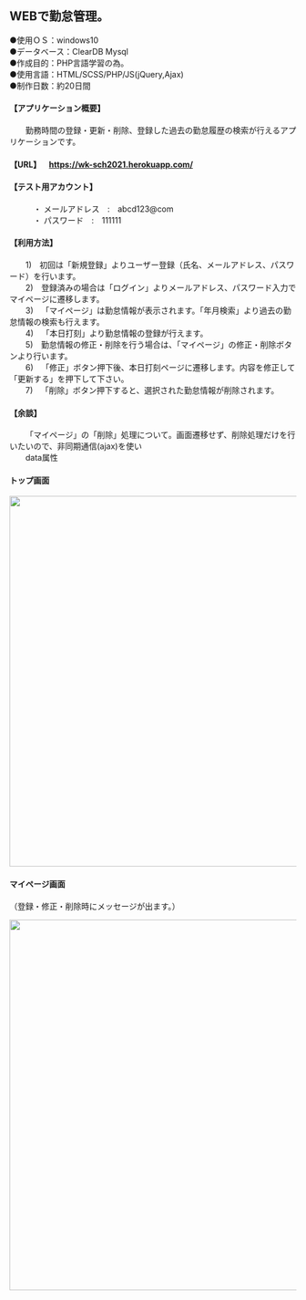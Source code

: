 ## WEBで勤怠管理。  
  
●使用ＯＳ：windows10  
●データベース：ClearDB Mysql  
●作成目的：PHP言語学習の為。  
●使用言語：HTML/SCSS/PHP/JS(jQuery,Ajax)  
●制作日数：約20日間

#### 【アプリケーション概要】　
&emsp;&emsp;勤務時間の登録・更新・削除、登録した過去の勤怠履歴の検索が行えるアプリケーションです。 
#### 【URL】&emsp;https://wk-sch2021.herokuapp.com/<br> 
#### 【テスト用アカウント】<br>
&emsp;&emsp;&emsp;・ メールアドレス&emsp;:&emsp;abcd123@com<br>
&emsp;&emsp;&emsp;・ パスワード&emsp;:&emsp;111111<br>
#### 【利用方法】<br>
&emsp;&emsp;1)&emsp;初回は「新規登録」よりユーザー登録（氏名、メールアドレス、パスワード）を行います。<br> 
&emsp;&emsp;2)&emsp;登録済みの場合は「ログイン」よりメールアドレス、パスワード入力でマイページに遷移します。<br> 
&emsp;&emsp;3)&emsp;「マイページ」は勤怠情報が表示されます。「年月検索」より過去の勤怠情報の検索も行えます。<br> 
&emsp;&emsp;4)&emsp;「本日打刻」より勤怠情報の登録が行えます。<br> 
&emsp;&emsp;5)&emsp;勤怠情報の修正・削除を行う場合は、「マイページ」の修正・削除ボタンより行います。<br> 
&emsp;&emsp;6)&emsp;「修正」ボタン押下後、本日打刻ページに遷移します。内容を修正して「更新する」を押下して下さい。<br>
&emsp;&emsp;7)&emsp;「削除」ボタン押下すると、選択された勤怠情報が削除されます。<br> 
#### 【余談】<br>
&emsp;&emsp;「マイページ」の「削除」処理について。画面遷移せず、削除処理だけを行いたいので、非同期通信(ajax)を使い<br> 
&emsp;&emsp;data属性<br> 
#### トップ画面 

<img src="https://user-images.githubusercontent.com/73923419/104114721-f5b69100-534a-11eb-9a40-6933f1aea9ad.png" width="650px">
  
#### マイページ画面
（登録・修正・削除時にメッセージが出ます。）  
  
<img src="https://user-images.githubusercontent.com/73923419/104116314-d1fb4700-535a-11eb-8193-a52d5447878d.png" width="650px">


